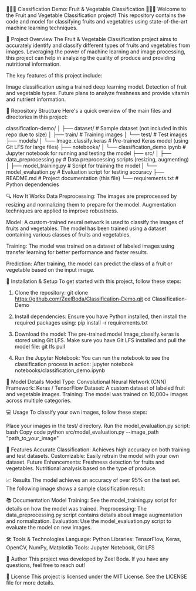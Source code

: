 🍎🍇🍋 Classification Demo: Fruit & Vegetable Classification 🍅🥕🥬
Welcome to the Fruit and Vegetable Classification project! This repository contains the code and model for classifying fruits and vegetables using state-of-the-art machine learning techniques.

🚀 Project Overview
The Fruit & Vegetable Classification project aims to accurately identify and classify different types of fruits and vegetables from images. Leveraging the power of machine learning and image processing, this project can help in analyzing the quality of produce and providing nutritional information.

The key features of this project include:

Image classification using a trained deep learning model.
Detection of fruit and vegetable types.
Future plans to analyze freshness and provide vitamin and nutrient information.


📁 Repository Structure
Here's a quick overview of the main files and directories in this project:

classification-demo/
│
├── dataset/                         # Sample dataset (not included in this repo due to size)
│   ├── train/                       # Training images
│   └── test/                        # Test images
├── models/
│   └── Image_classify.keras          # Pre-trained Keras model (using Git LFS for large files)
├── notebooks/
│   └── classification_demo.ipynb     # Jupyter notebook for running and testing the model
├── src/
│   ├── data_preprocessing.py         # Data preprocessing scripts (resizing, augmenting)
│   ├── model_training.py             # Script for training the model
│   └── model_evaluation.py           # Evaluation script for testing accuracy
├── README.md                         # Project documentation (this file)
└── requirements.txt                  # Python dependencies


🔍 How It Works
Data Preprocessing: The images are preprocessed by resizing and normalizing them to prepare for the model. Augmentation techniques are applied to improve robustness.

Model: A custom-trained neural network is used to classify the images of fruits and vegetables. The model has been trained using a dataset containing various classes of fruits and vegetables.

Training: The model was trained on a dataset of labeled images using transfer learning for better performance and faster results.

Prediction: After training, the model can predict the class of a fruit or vegetable based on the input image.

🔧 Installation & Setup
To get started with this project, follow these steps:

1. Clone the repository:
   git clone https://github.com/ZeelBoda/Classification-Demo.git
   cd Classification-Demo

2. Install dependencies: Ensure you have Python installed, then install the required packages using:
   pip install -r requirements.txt

3. Download the model: The pre-trained model Image_classify.keras is stored using Git LFS. Make sure you have Git LFS installed and pull the model file:
   git lfs pull

4. Run the Jupyter Notebook: You can run the notebook to see the classification process in action:
   jupyter notebook notebooks/classification_demo.ipynb


🧠 Model Details
Model Type: Convolutional Neural Network (CNN)
Framework: Keras / TensorFlow
Dataset: A custom dataset of labeled fruit and vegetable images.
Training: The model was trained on 10,000+ images across multiple categories.

💻 Usage
To classify your own images, follow these steps:

Place your images in the test/ directory.
Run the model_evaluation.py script:
bash
Copy code
python src/model_evaluation.py --image_path "path_to_your_image"

🌟 Features
Accurate Classification: Achieves high accuracy on both training and test datasets.
Customizable: Easily retrain the model with your own dataset.
Future Enhancements:
Freshness detection for fruits and vegetables.
Nutritional analysis based on the type of produce.

📈 Results
The model achieves an accuracy of over 95% on the test set. The following image shows a sample classification result:


📚 Documentation
Model Training: See the model_training.py script for details on how the model was trained.
Preprocessing: The data_preprocessing.py script contains details about image augmentation and normalization.
Evaluation: Use the model_evaluation.py script to evaluate the model on new images.

🛠️ Tools & Technologies
Language: Python
Libraries: TensorFlow, Keras, OpenCV, NumPy, Matplotlib
Tools: Jupyter Notebook, Git LFS

👤 Author
This project was developed by Zeel Boda. If you have any questions, feel free to reach out!

📄 License
This project is licensed under the MIT License. See the LICENSE file for more details.

